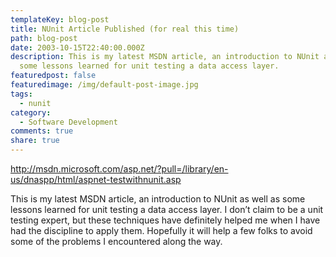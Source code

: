 ```yaml
---
templateKey: blog-post
title: NUnit Article Published (for real this time)
path: blog-post
date: 2003-10-15T22:40:00.000Z
description: This is my latest MSDN article, an introduction to NUnit as well as
  some lessons learned for unit testing a data access layer.
featuredpost: false
featuredimage: /img/default-post-image.jpg
tags:
  - nunit
category:
  - Software Development
comments: true
share: true
---
```

<!--StartFragment-->

<http://msdn.microsoft.com/asp.net/?pull=/library/en-us/dnaspp/html/aspnet-testwithnunit.asp>

This is my latest MSDN article, an introduction to NUnit as well as some lessons learned for unit testing a data access layer. I don’t claim to be a unit testing expert, but these techniques have definitely helped me when I have had the discipline to apply them. Hopefully it will help a few folks to avoid some of the problems I encountered along the way.

<!--EndFragment-->